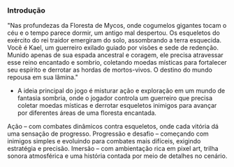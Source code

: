 ### Introdução

"Nas profundezas da Floresta de Mycos, onde cogumelos gigantes tocam o céu e o tempo parece dormir, um antigo mal despertou. Os esqueletos do exército do rei traidor emergiram do solo, assombrando a terra esquecida. Você é Kael, um guerreiro exilado guiado por visões e sede de redenção. Munido apenas de sua espada ancestral e coragem, ele precisa atravessar esse reino encantado e sombrio, coletando moedas místicas para fortalecer seu espírito e derrotar as hordas de mortos-vivos. O destino do mundo repousa em sua lâmina."

- A ideia principal do jogo é misturar ação e exploração em um mundo de fantasia sombria, onde o jogador controla um guerreiro que precisa coletar moedas místicas e derrotar esqueletos inimigos para avançar por diferentes áreas de uma floresta encantada.

Ação – com combates dinâmicos contra esqueletos, onde cada vitória dá uma sensação de progresso.
Progressão e desafio – começando com inimigos simples e evoluindo para combates mais difíceis, exigindo estratégia e precisão.
Imersão – com ambientação rica em pixel art, trilha sonora atmosférica e uma história contada por meio de detalhes no cenário.


